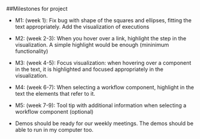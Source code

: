 ##Milestones for project

* M1: (week 1): Fix bug with shape of the squares and ellipses, fitting the text appropriately. Add the visualization of executions
* M2: (week 2-3): When you hover over a link, highlight the step in the visualization. A simple highlight would be enough (mininimum functionality)
* M3: (week 4-5): Focus visualization: when hovering over a component in the text, it is highlighted and focused appropriately in the visualization.
* M4: (week 6-7): When selecting a workflow component, highlight in the text the elements that refer to it.
* M5: (week 7-9): Tool tip with additional information when selecting a workflow component (optional)

* Demos should be ready for our weekly meetings. The demos should be able to run in my computer too.